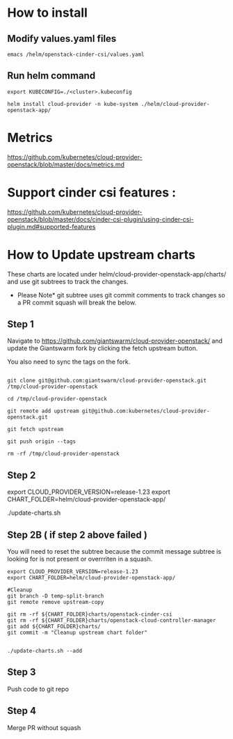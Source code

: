 # How to install

## Modify values.yaml files

`emacs /helm/openstack-cinder-csi/values.yaml`

## Run helm command 

```
export KUBECONFIG=./<cluster>.kubeconfig 

helm install cloud-provider -n kube-system ./helm/cloud-provider-openstack-app/

```

# Metrics

https://github.com/kubernetes/cloud-provider-openstack/blob/master/docs/metrics.md

# Support cinder csi features :

https://github.com/kubernetes/cloud-provider-openstack/blob/master/docs/cinder-csi-plugin/using-cinder-csi-plugin.md#supported-features


# How to Update upstream charts 


These charts are located under helm/cloud-provider-openstack-app/charts/ and use git subtrees to track the changes.

* Please Note* git subtree uses git commit comments to track changes so a PR commit squash will break the below.


## Step 1
Navigate to https://github.com/giantswarm/cloud-provider-openstack/ and update the Giantswarm fork by clicking the fetch upstream button.

You also need to sync the tags on the fork.

```

git clone git@github.com:giantswarm/cloud-provider-openstack.git /tmp/cloud-provider-openstack

cd /tmp/cloud-provider-openstack

git remote add upstream git@github.com:kubernetes/cloud-provider-openstack.git

git fetch upstream

git push origin --tags

rm -rf /tmp/cloud-provider-openstack

```

## Step 2
export CLOUD_PROVIDER_VERSION=release-1.23
export CHART_FOLDER=helm/cloud-provider-openstack-app/

./update-charts.sh 


## Step 2B ( if step 2 above failed )


You will need to reset the subtree because the commit message subtree is looking for is not present or overrriten in a squash.

```
export CLOUD_PROVIDER_VERSION=release-1.23
export CHART_FOLDER=helm/cloud-provider-openstack-app/

#Cleanup
git branch -D temp-split-branch                                                                                                                                                                  
git remote remove upstream-copy

git rm -rf ${CHART_FOLDER}charts/openstack-cinder-csi
git rm -rf ${CHART_FOLDER}charts/openstack-cloud-controller-manager
git add ${CHART_FOLDER}charts/
git commit -m "Cleanup upstream chart folder"


./update-charts.sh --add

```

## Step 3

Push code to git repo

## Step 4

Merge PR without squash